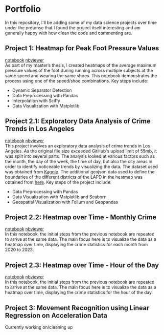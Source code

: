 # Portfolio
In this repository, I'll be adding some of my data science projects over time under the pretense that I found the project itself interesting and am generally happy with how clean the code and commenting are.

## Project 1: Heatmap for Peak Foot Pressure Values
[notebook](https://github.com/MuellerPJ/MuellerPJ.github.io/blob/0a704907a47fde2b5e421d9da41f12edfafe5898/notebooks/Heatmap_Foot_Pressure.ipynb)  [nbviewer](https://nbviewer.org/github/MuellerPJ/MuellerPJ.github.io/blob/main/notebooks/Heatmap_Foot_Pressure.ipynb)<br>
As part of my master’s thesis, I created heatmaps of the average maximum pressure values of the foot during running across multiple subjects at the same speed and wearing the same shoes. This notebook demonstrates the process using one of the speed/shoe combinations. 
Key steps include:
* Dynamic Separator Detection
* Data Preprocessing with Pandas
* Interpolation with SciPy
* Data Visualization with Matplotlib

## Project 2.1: Exploratory Data Analysis of Crime Trends in Los Angeles
[notebook](https://github.com/MuellerPJ/MuellerPJ.github.io/blob/main/notebooks/EDA_Los_Angeles_Crime_Trends.ipynb) [nbviewer](https://nbviewer.org/github/MuellerPJ/MuellerPJ.github.io/blob/main/notebooks/EDA_Los_Angeles_Crime_Trends.ipynb) <br>
This project involves an exploratory data analysis of crime trends in Los Angeles. As the original file size exceeded GitHub's upload limit of 55mb, it was split into several parts. The analysis looked at various factors such as the month, the day of the week, the time of day, but also the city areas in order to identify noticeable trends by visualizing the data. The dataset used was obtained from [Kaggle](https://www.kaggle.com/datasets/sahityasetu/crime-data-in-los-angeles-2020-to-present). The additional geojson data used to define the boundaries of the different districts of the LAPD in the heatmap was obtained from [here](https://geohub.lacity.org/datasets/lahub::lapd-divisions/explore?location=34.017393%2C-118.410104%2C9.90). Key steps of the project include:
* Data Preprocessing with Pandas
* Data Visualization with Matplotlib and Seaborn
* Geospatial Visualization with Folium and Geopandas



## Project 2.2: Heatmap over Time - Monthly Crime
[notebook](https://github.com/MuellerPJ/MuellerPJ.github.io/blob/main/notebooks/Heatmap_over_Time_monthly.ipynb) [nbviewer](https://nbviewer.org/github/MuellerPJ/MuellerPJ.github.io/blob/main/notebooks/Heatmap_over_Time_monthly.ipynb) <br>
In this notebook, the initial steps from the previous notebook are repeated to arrive at the same data. The main focus here is to visualize the data as a heatmap over time, displaying the crime statistics for each month from 2020 to 2023.

## Project 2.3: Heatmap over Time - Hour of the Day
[notebook](https://github.com/MuellerPJ/MuellerPJ.github.io/blob/main/notebooks/Heatmap_over_Time_hourly.ipynb)  [nbviewer](https://nbviewer.org/github/MuellerPJ/MuellerPJ.github.io/blob/main/notebooks/Heatmap_over_Time_hourly.ipynb) <br>
In this notebook, the initial steps from the previous notebook are repeated to arrive at the same data. The main focus here is to visualize the data as a heatmap over time, displaying the crime statistics for the hour of the day.


## Project 3: Movement Recognition using Linear Regression on Acceleration Data
Currently working on/cleaning up
